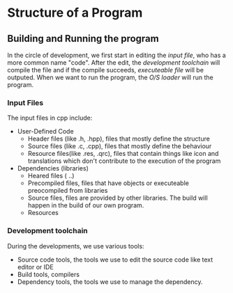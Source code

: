 # Structure of a Program

## Building and Running the program

In the circle of development, we first start in editing the *input file*, who has a more common name "code". After the edit, the *development toolchain* will compile the file and if the compile succeeds, *executeable file* will be outputed. When we want to run the program, the *O/S loader* will run the program. 

### Input Files

The input files in cpp include:
- User-Defined Code
  - Header files (like .h, .hpp), files that mostly define the structure
  - Source files (like .c, .cpp), files that mostly define the behaviour
  - Resource files(like .res, .qrc), files that contain things like icon and translations which don't contribute to the execution of the program
- Dependencies (libraries)
  - Heared files (<vector> ..)
  - Precompiled files, files that have objects or executeable preocompiled from libraries
  - Source files, files are provided by other libraries. The build will happen in the build of our own program.
  - Resources

### Development toolchain

During the developments, we use various tools:
- Source code tools, the tools we use to edit the source code like text editor or IDE
- Build tools, compilers
- Dependency tools, the tools we use to manage the dependency.
